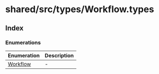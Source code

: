 # shared/src/types/Workflow.types

## Index

### Enumerations

| Enumeration | Description |
| ------ | ------ |
| [Workflow](enumerations/workflow.md) | - |

